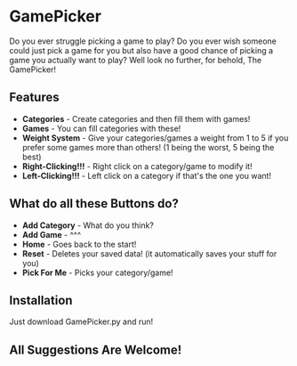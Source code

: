 # GamePicker
Do you ever struggle picking a game to play? Do you ever wish someone could just pick a game for you but also have a good chance of picking a game you actually want to play? Well look no further, for behold, The GamePicker!

## Features
- **Categories** - Create categories and then fill them with games!
- **Games** - You can fill categories with these!
- **Weight System** - Give your categories/games a weight from 1 to 5 if you prefer some games more than others! (1 being the worst, 5 being the best)
- **Right-Clicking!!!** - Right click on a category/game to modify it!
- **Left-Clicking!!!** - Left click on a category if that's the one you want!

## What do all these Buttons do?
- **Add Category** - What do you think?
- **Add Game** - ^^^
- **Home** - Goes back to the start!
- **Reset** - Deletes your saved data! (it automatically saves your stuff for you)
- **Pick For Me** - Picks your category/game!

## Installation
Just download GamePicker.py and run!

## All Suggestions Are Welcome!
